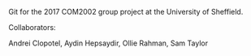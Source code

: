 Git for the 2017 COM2002 group project at the University of Sheffield.

Collaborators:

Andrei Clopotel,
Aydin Hepsaydir,
Ollie Rahman,
Sam Taylor
